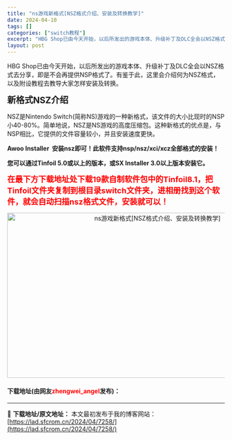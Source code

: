 ```yaml
---
title: "ns游戏新格式[NSZ格式介绍、安装及转换教学]"
date: 2024-04-10
tags: []
categories: ["switch教程"]
excerpt: "HBG Shop已由今天开始，以后所发出的游戏本体、升级补丁及DLC全会以NSZ格式去分享，即是不会再提供NSP格式了。有鉴于此，这里会介绍何为NSZ格式，以及附设教程去教导大家怎样安装及转换。 新格式NSZ介绍 NSZ是Nintendo Switch(简称NS)游戏的一种新格式，该文件的大小比现时&hellip;"
layout: post
---
```


 <p>HBG Shop已由今天开始，以后所发出的游戏本体、升级补丁及DLC全会以NSZ格式去分享，即是不会再提供NSP格式了。有鉴于此，这里会介绍何为NSZ格式，以及附设教程去教导大家怎样安装及转换。</p> <p><strong><span style="font-size:20px;">新格式NSZ介绍</span></strong></p> <p>NSZ是Nintendo Switch(简称NS)游戏的一种新格式，该文件的大小比现时的NSP小40-80%。简单地说，NSZ是NS游戏的高度压缩包。这种新格式的优点是，与NSP相比，它提供的文件容量较小，并且安装速度更快。</p> <p><strong>Awoo Installer&nbsp; 安装nsz即可！此软件支持nsp/nsz/xci/xcz全部格式的安装！</strong></p> <p><strong>您可以通过Tinfoil 5.0或以上的版本，或SX Installer 3.0以上版本安装它。</strong></p> <p><span style="color:#FF0000;"><span style="font-size:18px;"><b>在最下方下载地址处下载19款自制软件包中的</b><strong>Tinfoil8.1，把Tinfoil文件夹复制到根目录switch文件夹，进相册找到这个软件，就会自动扫描nsz格式文件，安装就可以！</strong></span></span></p> <p style="text-align: center;"><img src="https://lad.sfcrom.cn/wp-content/uploads/2024/04/20240410_6616298fb6b6c.webp" style="width: 680px; height: 383px;" alt="ns游戏新格式[NSZ格式介绍、安装及转换教学]" /></p> <p><h4>下载地址(由网友<font color="red">zhengwei_angel</font>发布)：</h4></p> 

---
📖 **下载地址/原文地址：** 本文最初发布于我的博客网站：[https://lad.sfcrom.cn/2024/04/7258/](https://lad.sfcrom.cn/2024/04/7258/)
